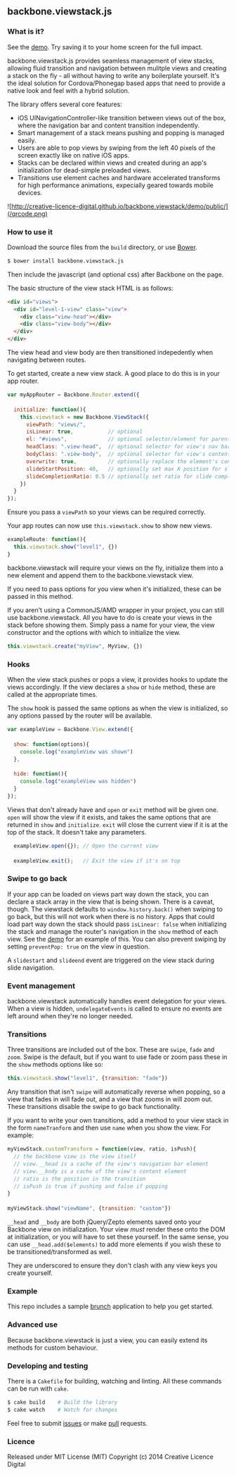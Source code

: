 ## backbone.viewstack.js

### What is it?

See the [demo](http://creative-licence-digital.github.io/backbone.viewstack/demo/public/). Try saving it to your home screen for the full impact.

backbone.viewstack.js provides seamless management of view stacks, allowing fluid transition and navigation between mulitple views and creating a stack on the fly - all without having to write any boilerplate yourself. It's the ideal solution for Cordova/Phonegap based apps that need to provide a native look and feel with a hybrid solution.

The library offers several core features:

- iOS UINavigationController-like transition between views out of the box, where the navigation bar and content transition independently.
- Smart management of a stack means pushing and popping is managed easily.
- Users are able to pop views by swiping from the left 40 pixels of the screen exactly like on native iOS apps.
- Stacks can be declared within views and created during an app's initialization for dead-simple preloaded views.
- Transitions use element caches and hardware accelerated transforms for high performance animations, expecially geared towards mobile devices.

![http://creative-licence-digital.github.io/backbone.viewstack/demo/public/](/qrcode.png)

### How to use it

Download the source files from the `build` directory, or use [Bower](http://www.bower.io/).

```bash
$ bower install backbone.viewstack.js
```

Then include the javascript (and optional css) after Backbone on the page.

The basic structure of the view stack HTML is as follows:

```html
<div id="views">
  <div id="level-1-view" class="view">
    <div class="view-head"></div>
    <div class="view-body"></div>
  </div>
</div>
```

The view head and view body are then transitioned indepedently when navigating between routes.

To get started, create a new view stack. A good place to do this is in your app router.

```js
var myAppRouter = Backbone.Router.extend({

  initialize: function(){
    this.viewstack = new Backbone.ViewStack({
      viewPath: "views/",
      isLinear: true,           // optional
      el: "#views",             // optional selector/element for parent
      headClass: ".view-head",  // optional selector for view's nav bar
      bodyClass: ".view-body",  // optional selector for view's content
      overwrite: true,          // optionally replace the element's content
      slideStartPosition: 40,   // optionally set max X position for sliding
      slideCompletionRatio: 0.5 // optionally set ratio for slide completion
    })
  }
});
```

Ensure you pass a `viewPath` so your views can be required correctly.

Your app routes can now use `this.viewstack.show` to show new views.

```js
exampleRoute: function(){
  this.viewstack.show("level1", {})
}
```

backbone.viewstack will require your views on the fly, initialize them into a new element and append them to the backbone.viewstack view.

If you need to pass options for you view when it's initialized, these can be passed in this method.

If you aren't using a CommonJS/AMD wrapper in your project, you can still use backbone.viewstack. All you have to do is create your views in the stack before showing them. Simply pass a name for your view, the view constructor and the options with which to initialize the view.

```js
this.viewstack.create("myView", MyView, {})
```

### Hooks

When the view stack pushes or pops a view, it provides hooks to update the views accordingly. If the view declares a `show` or `hide` method, these are called at the appropriate times.

The `show` hook is passed the same options as when the view is initialized, so any options passed by the router will be available.

```js
var exampleView = Backbone.View.extend({

  show: function(options){
    console.log("exampleView was shown")
  },

  hide: function(){
    console.log("exampleView was hidden")
  }
});
```

Views that don't already have and `open` or `exit` method will be given one. `open` will show the view if it exists, and takes the same options that are returned in `show` and `initialize`. `exit` will close the current view if it is at the top of the stack. It doesn't take any parameters.

```js
  exampleView.open({}); // Open the current view

  exampleView.exit();   // Exit the view if it's on top
```

### Swipe to go back

If your app can be loaded on views part way down the stack, you can declare a stack array in the view that is being shown. There is a caveat, though. The viewstack defaults to `window.history.back()` when swiping to go back, but this will not work when there is no history. Apps that could load part way down the stack should pass `isLinear: false` when initializing the stack and manage the router's navigation in the `show` method of each view. See the [demo](http://creative-licence-digital.github.io/backbone.viewstack/demo/public/) for an example of this. You can also prevent swiping by setting `preventPop: true` on the view in question.

A `slidestart` and `slideend` event are triggered on the view stack during slide navigation.

### Event management

backbone.viewstack automatically handles event delegation for your views. When a view is hidden, `undelegateEvents` is called to ensure no events are left around when they're no longer needed.

### Transitions

Three transitions are included out of the box. These are `swipe`, `fade` and `zoom`. Swipe is the default, but if you want to use fade or zoom pass these in the `show` methods options like so:

```js
this.viewstack.show("level1", {transition: "fade"})
```

Any transition that isn't `swipe` will automatically reverse when popping, so a view that fades in will fade out, and a view that zooms in will zoom out. These transitions disable the swipe to go back functionality.

If you want to write your own transitions, add a method to your view stack in the form `nameTranform` and then use `name` when you show the view. For example:

```js
myViewStack.customTransform = function(view, ratio, isPush){
  // the backbone view is the view itself
  // view.__head is a cache of the view's navigation bar element
  // view.__body is a cache of the view's content element
  // ratio is the position in the transition
  // isPush is true if pushing and false if popping
}

myViewStack.show("viewName", {transition: "custom"})
```

`__head` and `__body` are both jQuery/Zepto elements saved onto your Backbone view on initialization. Your view *must* render these onto the DOM at initialization, or you will have to set these yourself. In the same sense, you can use `__head.add($elements)` to add more elements if you wish these to be transitioned/transformed as well.

They are underscored to ensure they don't clash with any view keys you create yourself.

### Example

This repo includes a sample [brunch](http://brunch.io) application to help you get started.

### Advanced use

Because backbone.viewstack is just a view, you can easily extend its methods for custom behaviour.

### Developing and testing

There is a `Cakefile` for building, watching and linting. All these commands can be run with `cake`.

```bash
$ cake build    # Build the library
$ cake watch    # Watch for changes
```

Feel free to submit [issues](https://github.com/Creative-Licence-Digital/backbone.viewstack/issues) or make [pull](https://github.com/Creative-Licence-Digital/backbone.viewstack/pulls) requests.

### Licence

Released under MIT License (MIT)
Copyright (c) 2014 Creative Licence Digital
